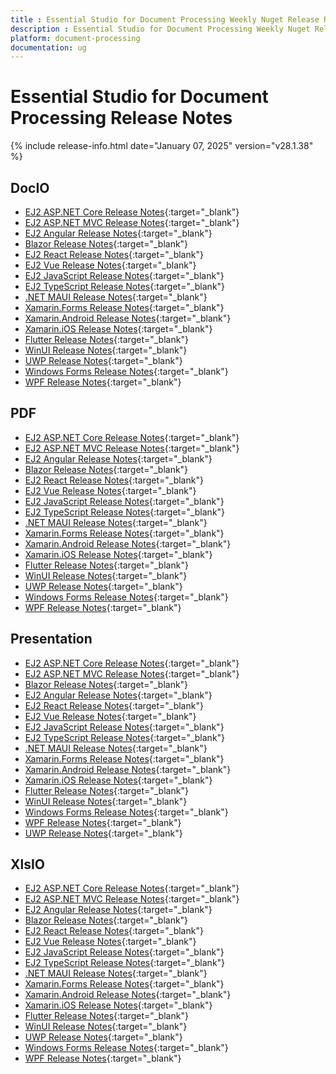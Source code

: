 ```yaml
---
title : Essential Studio for Document Processing Weekly Nuget Release Release Notes  
description : Essential Studio for Document Processing Weekly Nuget Release Release Notes  
platform: document-processing
documentation: ug
---
```


# Essential Studio for Document Processing  Release Notes  

{% include release-info.html date="January 07, 2025"  version="v28.1.38" %} 

## DocIO

* [EJ2 ASP.NET Core Release Notes](https://ej2.syncfusion.com/aspnetcore/documentation/release-notes/28.1.38#docio){:target="_blank"}
* [EJ2 ASP.NET MVC Release Notes](https://ej2.syncfusion.com/aspnetmvc/documentation/release-notes/28.1.38#docio){:target="_blank"}
* [EJ2 Angular Release Notes](https://ej2.syncfusion.com/angular/documentation/release-notes/28.1.38#docio){:target="_blank"}
* [Blazor Release Notes](https://blazor.syncfusion.com/documentation/release-notes/28.1.38#docio){:target="_blank"}
* [EJ2 React Release Notes](https://ej2.syncfusion.com/react/documentation/release-notes/28.1.38#docio){:target="_blank"}
* [EJ2 Vue  Release Notes](https://ej2.syncfusion.com/vue/documentation/release-notes/28.1.38#docio){:target="_blank"}
* [EJ2 JavaScript Release Notes](https://ej2.syncfusion.com/javascript/documentation/release-notes/28.1.38#docio){:target="_blank"}
* [EJ2 TypeScript Release Notes](https://ej2.syncfusion.com/documentation/release-notes/28.1.38#docio){:target="_blank"}
* [.NET MAUI Release Notes](/maui/release-notes/v28.1.38#docio){:target="_blank"}
* [Xamarin.Forms Release Notes](/xamarin/release-notes/v28.1.38#docio){:target="_blank"}
* [Xamarin.Android Release Notes](/xamarin-android/release-notes/v28.1.38#docio){:target="_blank"}
* [Xamarin.iOS Release Notes](/xamarin-ios/release-notes/v28.1.38#docio){:target="_blank"}
* [Flutter Release Notes](/flutter/release-notes/v28.1.38#docio){:target="_blank"}
* [WinUI Release Notes](/winui/release-notes/v28.1.38#docio){:target="_blank"}
* [UWP Release Notes](/uwp/release-notes/v28.1.38#docio){:target="_blank"}
* [Windows Forms Release Notes](/windowsforms/release-notes/v28.1.38#docio){:target="_blank"}
* [WPF Release Notes](/wpf/release-notes/v28.1.38#docio){:target="_blank"}



## PDF

* [EJ2 ASP.NET Core Release Notes](https://ej2.syncfusion.com/aspnetcore/documentation/release-notes/28.1.38#pdf){:target="_blank"}
* [EJ2 ASP.NET MVC Release Notes](https://ej2.syncfusion.com/aspnetmvc/documentation/release-notes/28.1.38#pdf){:target="_blank"}
* [EJ2 Angular Release Notes](https://ej2.syncfusion.com/angular/documentation/release-notes/28.1.38#pdf){:target="_blank"}
* [Blazor Release Notes](https://blazor.syncfusion.com/documentation/release-notes/28.1.38#pdf){:target="_blank"}
* [EJ2 React Release Notes](https://ej2.syncfusion.com/react/documentation/release-notes/28.1.38#pdf){:target="_blank"}
* [EJ2 Vue  Release Notes](https://ej2.syncfusion.com/vue/documentation/release-notes/28.1.38#pdf){:target="_blank"}
* [EJ2 JavaScript Release Notes](https://ej2.syncfusion.com/javascript/documentation/release-notes/28.1.38#pdf){:target="_blank"}
* [EJ2 TypeScript Release Notes](https://ej2.syncfusion.com/documentation/release-notes/28.1.38#pdf){:target="_blank"}
* [.NET MAUI Release Notes](/maui/release-notes/v28.1.38#pdf){:target="_blank"}
* [Xamarin.Forms Release Notes](/xamarin/release-notes/v28.1.38#pdf){:target="_blank"}
* [Xamarin.Android Release Notes](/xamarin-android/release-notes/v28.1.38#pdf){:target="_blank"}
* [Xamarin.iOS Release Notes](/xamarin-ios/release-notes/v28.1.38#pdf){:target="_blank"}
* [Flutter Release Notes](/flutter/release-notes/v28.1.38#pdf){:target="_blank"}
* [WinUI Release Notes](/winui/release-notes/v28.1.38#pdf){:target="_blank"}
* [UWP Release Notes](/uwp/release-notes/v28.1.38#pdf){:target="_blank"}
* [Windows Forms Release Notes](/windowsforms/release-notes/v28.1.38#pdf){:target="_blank"}
* [WPF Release Notes](/wpf/release-notes/v28.1.38#pdf){:target="_blank"}


## Presentation

* [EJ2 ASP.NET Core Release Notes](https://ej2.syncfusion.com/aspnetcore/documentation/release-notes/28.1.38#presentation){:target="_blank"}
* [EJ2 ASP.NET MVC Release Notes](https://ej2.syncfusion.com/aspnetmvc/documentation/release-notes/28.1.38#presentation){:target="_blank"}
* [Blazor Release Notes](https://blazor.syncfusion.com/documentation/release-notes/28.1.38#presentation){:target="_blank"}
* [EJ2 Angular Release Notes](https://ej2.syncfusion.com/angular/documentation/release-notes/28.1.38#presentation){:target="_blank"}
* [EJ2 React Release Notes](https://ej2.syncfusion.com/react/documentation/release-notes/28.1.38#presentation){:target="_blank"}
* [EJ2 Vue  Release Notes](https://ej2.syncfusion.com/vue/documentation/release-notes/28.1.38#presentation){:target="_blank"}
* [EJ2 JavaScript Release Notes](https://ej2.syncfusion.com/javascript/documentation/release-notes/28.1.38#presentation){:target="_blank"}
* [EJ2 TypeScript Release Notes](https://ej2.syncfusion.com/documentation/release-notes/28.1.38#presentation){:target="_blank"}
* [.NET MAUI Release Notes](/maui/release-notes/v28.1.38#presentation){:target="_blank"}
* [Xamarin.Forms Release Notes](/xamarin/release-notes/v28.1.38#presentation){:target="_blank"}
* [Xamarin.Android Release Notes](/xamarin-android/release-notes/v28.1.38#presentation){:target="_blank"}
* [Xamarin.iOS Release Notes](/xamarin-ios/release-notes/v28.1.38#presentation){:target="_blank"}
* [Flutter Release Notes](/flutter/release-notes/v28.1.38#presentation){:target="_blank"}
* [WinUI Release Notes](/winui/release-notes/v28.1.38#presentation){:target="_blank"}
* [Windows Forms Release Notes](/windowsforms/release-notes/v28.1.38#presentation){:target="_blank"}
* [WPF Release Notes](/wpf/release-notes/v28.1.38#presentation){:target="_blank"}
* [UWP Release Notes](/uwp/release-notes/v28.1.38#presentation){:target="_blank"}



## XlsIO

* [EJ2 ASP.NET Core Release Notes](https://ej2.syncfusion.com/aspnetcore/documentation/release-notes/28.1.38#xlsio){:target="_blank"}
* [EJ2 ASP.NET MVC Release Notes](https://ej2.syncfusion.com/aspnetmvc/documentation/release-notes/28.1.38#xlsio){:target="_blank"}
* [EJ2 Angular Release Notes](https://ej2.syncfusion.com/angular/documentation/release-notes/28.1.38#xlsio){:target="_blank"}
* [Blazor Release Notes](https://blazor.syncfusion.com/documentation/release-notes/28.1.38#xlsio){:target="_blank"}
* [EJ2 React Release Notes](https://ej2.syncfusion.com/react/documentation/release-notes/28.1.38#xlsio){:target="_blank"}
* [EJ2 Vue  Release Notes](https://ej2.syncfusion.com/vue/documentation/release-notes/28.1.38#xlsio){:target="_blank"}
* [EJ2 JavaScript Release Notes](https://ej2.syncfusion.com/javascript/documentation/release-notes/28.1.38#xlsio){:target="_blank"}
* [EJ2 TypeScript Release Notes](https://ej2.syncfusion.com/documentation/release-notes/28.1.38#xlsio){:target="_blank"}
* [.NET MAUI Release Notes](/maui/release-notes/v28.1.38#xlsio){:target="_blank"}
* [Xamarin.Forms Release Notes](/xamarin/release-notes/v28.1.38#xlsio){:target="_blank"}
* [Xamarin.Android Release Notes](/xamarin-android/release-notes/v28.1.38#xlsio){:target="_blank"}
* [Xamarin.iOS Release Notes](/xamarin-ios/release-notes/v28.1.38#xlsio){:target="_blank"}
* [Flutter Release Notes](/flutter/release-notes/v28.1.38#xlsio){:target="_blank"}
* [WinUI Release Notes](/winui/release-notes/v28.1.38#xlsio){:target="_blank"}
* [UWP Release Notes](/uwp/release-notes/v28.1.38#xlsio){:target="_blank"}
* [Windows Forms Release Notes](/windowsforms/release-notes/v28.1.38#xlsio){:target="_blank"}
* [WPF Release Notes](/wpf/release-notes/v28.1.38#xlsio){:target="_blank"}


